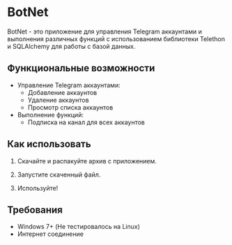 # BotNet

BotNet - это приложение для управления Telegram аккаунтами и выполнения различных функций с использованием библиотеки Telethon и SQLAlchemy для работы с базой данных.

## Функциональные возможности

- Управление Telegram аккаунтами:
  - Добавление аккаунтов
  - Удаление аккаунтов
  - Просмотр списка аккаунтов
- Выполнение функций:
  - Подписка на канал для всех аккаунтов

## Как использовать

1. Скачайте и распакуйте архив с приложением.

2. Запустите скаченный файл.

3. Используйте!

## Требования

- Windows 7+ (Не тестировалось на Linux)
- Интернет соединение
